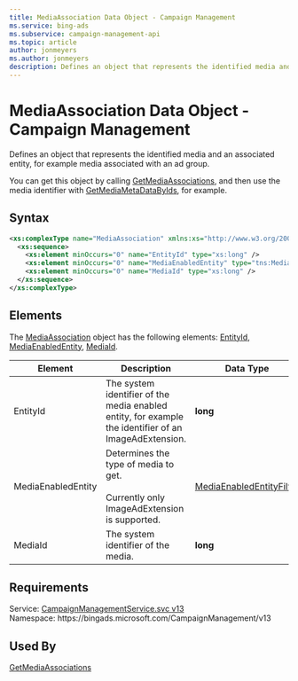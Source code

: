 ```yaml
---
title: MediaAssociation Data Object - Campaign Management
ms.service: bing-ads
ms.subservice: campaign-management-api
ms.topic: article
author: jonmeyers
ms.author: jonmeyers
description: Defines an object that represents the identified media and an associated entity, for example media associated with an ad group.
---
```

# MediaAssociation Data Object - Campaign Management
Defines an object that represents the identified media and an associated entity, for example media associated with an ad group.

You can get this object by calling [GetMediaAssociations](getmediaassociations.md), and then use the media identifier with [GetMediaMetaDataByIds](getmediametadatabyids.md), for example.

## Syntax
```xml
<xs:complexType name="MediaAssociation" xmlns:xs="http://www.w3.org/2001/XMLSchema">
  <xs:sequence>
    <xs:element minOccurs="0" name="EntityId" type="xs:long" />
    <xs:element minOccurs="0" name="MediaEnabledEntity" type="tns:MediaEnabledEntityFilter" />
    <xs:element minOccurs="0" name="MediaId" type="xs:long" />
  </xs:sequence>
</xs:complexType>
```

## <a name="elements"></a>Elements

The [MediaAssociation](mediaassociation.md) object has the following elements: [EntityId](#entityid), [MediaEnabledEntity](#mediaenabledentity), [MediaId](#mediaid).

|Element|Description|Data Type|
|-----------|---------------|-------------|
|<a name="entityid"></a>EntityId|The system identifier of the media enabled entity, for example the identifier of an ImageAdExtension.|**long**|
|<a name="mediaenabledentity"></a>MediaEnabledEntity|Determines the type of media to get.<br/><br/>Currently only ImageAdExtension is supported.|[MediaEnabledEntityFilter](mediaenabledentityfilter.md)|
|<a name="mediaid"></a>MediaId|The system identifier of the media.|**long**|

## Requirements
Service: [CampaignManagementService.svc v13](https://campaign.api.bingads.microsoft.com/Api/Advertiser/CampaignManagement/v13/CampaignManagementService.svc)  
Namespace: https\://bingads.microsoft.com/CampaignManagement/v13  

## Used By
[GetMediaAssociations](getmediaassociations.md)  
